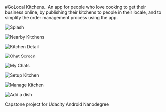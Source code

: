 
#GoLocal Kitchens..
An app for people who love cooking to get their business online, by publishing their kitchens to people in their locale, 
and to simplify the order management process using the app.
 
 
![Splash](https://github.com/ankan-anurag/Capstone-Project/blob/master/app/screens/splash.png "Splash Screen")



![Nearby Kitchens](https://github.com/ankan-anurag/Capstone-Project/blob/master/app/screens/nearby_kitchens.png "Nearby Kitchens")



![Kitchen Detail](https://github.com/ankan-anurag/Capstone-Project/blob/master/app/screens/kitchen_detail.png "Kitchen Detail")



![Chat Screen](https://github.com/ankan-anurag/Capstone-Project/blob/master/app/screens/chat_screen.png "Chat Screen")



![My Chats](https://github.com/ankan-anurag/Capstone-Project/blob/master/app/screens/my_chats.png "My Chats")



![Setup Kitchen](https://github.com/ankan-anurag/Capstone-Project/blob/master/app/screens/setup_kitchen.png "Setup Kitchen")



![Manage Kitchen](https://github.com/ankan-anurag/Capstone-Project/blob/master/app/screens/Manage_kitchen.png "Manage Kitchen")



![Add a dish](https://github.com/ankan-anurag/Capstone-Project/blob/master/app/screens/add_dish.png "Add a dish" )


Capstone project for Udacity Android Nanodegree
